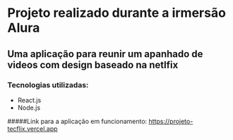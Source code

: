 # Projeto realizado durante a irmersão Alura

## Uma aplicação para reunir um apanhado de videos com design baseado na netlfix

### Tecnologias utilizadas:
 - React.js 
 - Node.js

#####Link para a aplicação em funcionamento: https://projeto-tecflix.vercel.app
